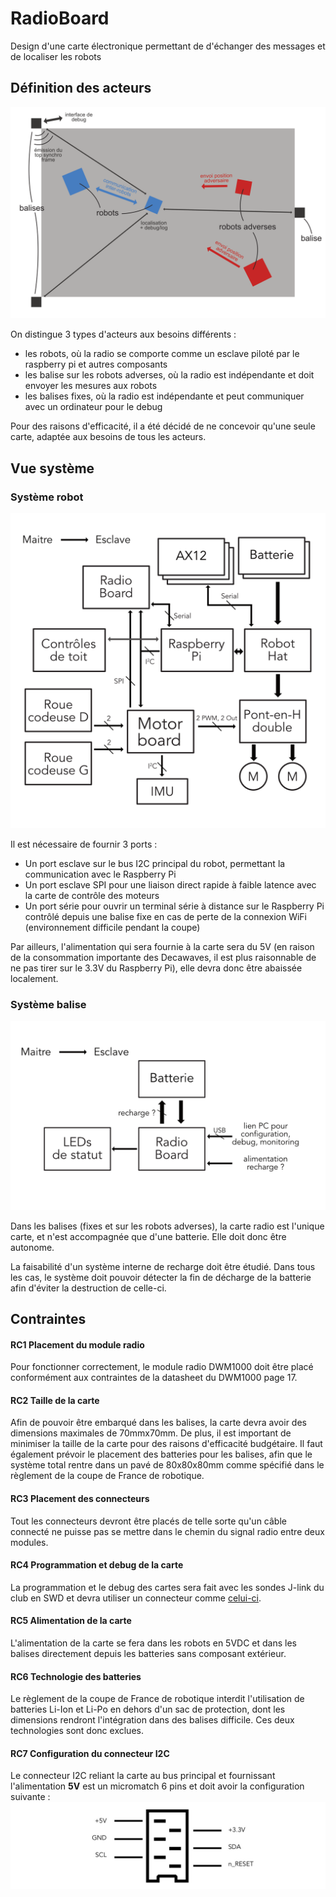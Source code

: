 # RadioBoard

Design d'une carte électronique permettant de d'échanger des messages et de localiser les robots

## Définition des acteurs

![radio global](/specs/radio-global.png)

On distingue 3 types d'acteurs aux besoins différents :

* les robots, où la radio se comporte comme un esclave piloté par le raspberry pi et autres composants
* les balise sur les robots adverses, où la radio est indépendante et doit envoyer les mesures aux robots
* les balises fixes, où la radio est indépendante et peut communiquer avec un ordinateur pour le debug

Pour des raisons d'efficacité, il a été décidé de ne concevoir qu'une seule carte, adaptée aux besoins de tous les acteurs.

## Vue système

### Système robot

![archi robot](/specs/architecture-robot.png)

Il est nécessaire de fournir 3 ports :
* Un port esclave sur le bus I2C principal du robot, permettant la communication avec le Raspberry Pi
* Un port esclave SPI pour une liaison direct rapide à faible latence avec la carte de contrôle des moteurs
* Un port série pour ouvrir un terminal série à distance sur le Raspberry Pi contrôlé depuis une balise fixe en cas de perte de la connexion WiFi (environnement difficile pendant la coupe)

Par ailleurs, l'alimentation qui sera fournie à la carte sera du 5V (en raison de la consommation importante des Decawaves, il est plus raisonnable de ne pas tirer sur le 3.3V du Raspberry Pi), elle devra donc être abaissée localement.

### Système balise

![archi balise](/specs/architecture-balise.png)

Dans les balises (fixes et sur les robots adverses), la carte radio est l'unique carte, et n'est accompagnée que d'une batterie. Elle doit donc être autonome.

La faisabilité d'un système interne de recharge doit être étudié. Dans tous les cas, le système doit pouvoir détecter la fin de décharge de la batterie afin d'éviter la destruction de celle-ci.

## Contraintes

#### RC1 Placement du module radio
Pour fonctionner correctement, le module radio DWM1000 doit être placé conformément aux contraintes de la datasheet du DWM1000 page 17.

#### RC2 Taille de la carte
Afin de pouvoir être embarqué dans les balises, la carte devra avoir des dimensions maximales de 70mmx70mm. De plus, il est important de minimiser la taille de la carte pour des raisons d'efficacité budgétaire. Il faut également prévoir le placement des batteries pour les balises, afin que le système total rentre dans un pavé de 80x80x80mm comme spécifié dans le règlement de la coupe de France de robotique.

#### RC3 Placement des connecteurs
Tout les connecteurs devront être placés de telle sorte qu'un câble connecté ne puisse pas se mettre dans le chemin du signal radio entre deux modules.

#### RC4 Programmation et debug de la carte
La programmation et le debug des cartes sera fait avec les sondes J-link du club en SWD et devra utiliser un connecteur comme [celui-ci](http://fr.farnell.com/samtec/shf-105-01-l-d-sm/embase-male-1-27mm-2x5-voies/dp/1885915).

#### RC5 Alimentation de la carte
L'alimentation de la carte se fera dans les robots en 5VDC et dans les balises directement depuis les batteries sans composant extérieur.

#### RC6 Technologie des batteries
Le règlement de la coupe de France de robotique interdit l'utilisation de batteries Li-Ion et Li-Po en dehors d'un sac de protection, dont les dimensions rendront l'intégration dans des balises difficile. Ces deux technologies sont donc exclues.

#### RC7 Configuration du connecteur I2C
Le connecteur I2C reliant la carte au bus principal et fournissant l'alimentation **5V** est un micromatch 6 pins et doit avoir la configuration suivante :
![connecteur I2C](/specs/connecteur-I2C.jpeg)
